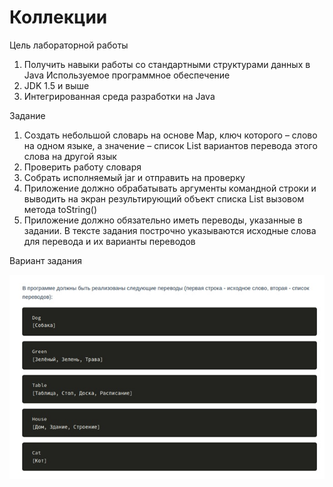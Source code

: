 # Коллекции

Цель лабораторной работы
1.	Получить навыки работы со стандартными структурами данных в Java
Используемое программное обеспечение
1.	JDK 1.5 и выше
2.	Интегрированная среда разработки на Java

Задание
1.	Создать небольшой словарь на основе Map, ключ которого – слово на одном языке, а значение – список List вариантов перевода этого слова на другой язык
2.	Проверить работу словаря
3.	Собрать исполняемый jar и отправить на проверку
4.	Приложение должно обрабатывать аргументы командной строки и выводить на экран результирующий объект списка List вызовом метода toString()
5.	Приложение должно обязательно иметь переводы, указанные в задании. В тексте задания построчно указываются исходные слова для перевода и их варианты переводов

Вариант задания

![Image alt](https://github.com/sonikom/Java/blob/%D0%9A%D0%BE%D0%BB%D0%BB%D0%B5%D0%BA%D1%86%D0%B8%D0%B8/lab7.jpg)
